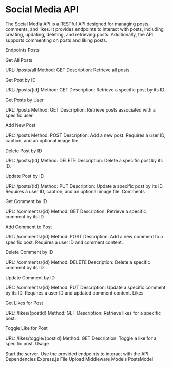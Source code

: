 # Social Media API
The Social Media API is a RESTful API designed for managing posts, comments, and likes. It provides endpoints to interact with posts, including creating, updating, deleting, and retrieving posts. Additionally, the API supports commenting on posts and liking posts.

Endpoints
Posts


Get All Posts

URL: /posts/all
Method: GET
Description: Retrieve all posts.


Get Post by ID

URL: /posts/{id}
Method: GET
Description: Retrieve a specific post by its ID.


Get Posts by User

URL: /posts
Method: GET
Description: Retrieve posts associated with a specific user.


Add New Post

URL: /posts
Method: POST
Description: Add a new post. Requires a user ID, caption, and an optional image file.


Delete Post by ID

URL: /posts/{id}
Method: DELETE
Description: Delete a specific post by its ID.


Update Post by ID

URL: /posts/{id}
Method: PUT
Description: Update a specific post by its ID. Requires a user ID, caption, and an optional image file.
Comments


Get Comment by ID

URL: /comments/{id}
Method: GET
Description: Retrieve a specific comment by its ID.


Add Comment to Post

URL: /comments/{id}
Method: POST
Description: Add a new comment to a specific post. Requires a user ID and comment content.


Delete Comment by ID

URL: /comments/{id}
Method: DELETE
Description: Delete a specific comment by its ID.


Update Comment by ID

URL: /comments/{id}
Method: PUT
Description: Update a specific comment by its ID. Requires a user ID and updated comment content.
Likes


Get Likes for Post

URL: /likes/{postId}
Method: GET
Description: Retrieve likes for a specific post.


Toggle Like for Post

URL: /likes/toggle/{postId}
Method: GET
Description: Toggle a like for a specific post.
Usage


Start the server.
Use the provided endpoints to interact with the API.
Dependencies
Express.js
File Upload Middleware
Models
PostsModel

